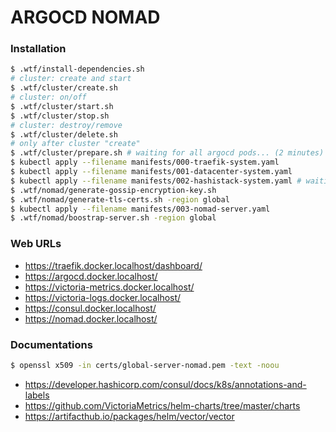 # ARGOCD NOMAD

### Installation

```sh
$ .wtf/install-dependencies.sh
# cluster: create and start
$ .wtf/cluster/create.sh
# cluster: on/off
$ .wtf/cluster/start.sh
$ .wtf/cluster/stop.sh
# cluster: destroy/remove
$ .wtf/cluster/delete.sh
# only after cluster "create"
$ .wtf/cluster/prepare.sh # waiting for all argocd pods... (2 minutes)
$ kubectl apply --filename manifests/000-traefik-system.yaml
$ kubectl apply --filename manifests/001-datacenter-system.yaml
$ kubectl apply --filename manifests/002-hashistack-system.yaml # waiting for all consul pods... (4 minutes)
$ .wtf/nomad/generate-gossip-encryption-key.sh
$ .wtf/nomad/generate-tls-certs.sh -region global
$ kubectl apply --filename manifests/003-nomad-server.yaml
$ .wtf/nomad/boostrap-server.sh -region global
```
### Web URLs

* https://traefik.docker.localhost/dashboard/
* https://argocd.docker.localhost/
* https://victoria-metrics.docker.localhost/
* https://victoria-logs.docker.localhost/
* https://consul.docker.localhost/
* https://nomad.docker.localhost/


### Documentations

```sh
$ openssl x509 -in certs/global-server-nomad.pem -text -noou
```

* https://developer.hashicorp.com/consul/docs/k8s/annotations-and-labels
* https://github.com/VictoriaMetrics/helm-charts/tree/master/charts
* https://artifacthub.io/packages/helm/vector/vector